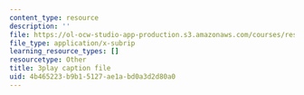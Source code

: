 ```yaml
---
content_type: resource
description: ''
file: https://ol-ocw-studio-app-production.s3.amazonaws.com/courses/res-18-009-learn-differential-equations-up-close-with-gilbert-strang-and-cleve-moler-fall-2015/4b465223b9b15127ae1abd0a3d2d80a0_gwmIksA7aXM.vtt
file_type: application/x-subrip
learning_resource_types: []
resourcetype: Other
title: 3play caption file
uid: 4b465223-b9b1-5127-ae1a-bd0a3d2d80a0
---
```

